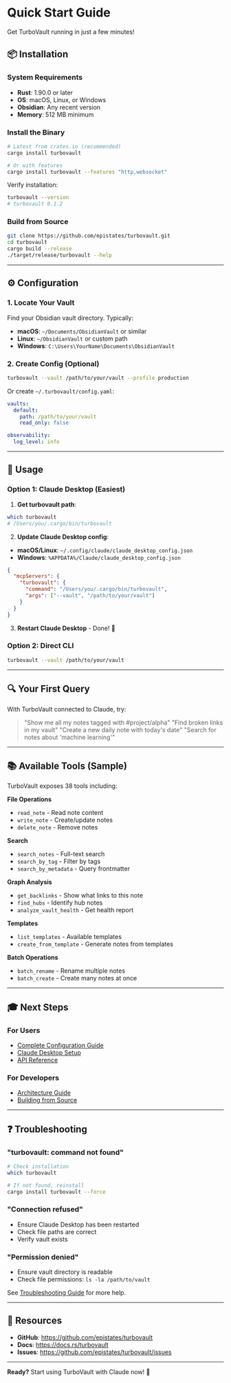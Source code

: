 # Quick Start Guide

Get TurboVault running in just a few minutes!

## 📦 Installation

### System Requirements

- **Rust**: 1.90.0 or later
- **OS**: macOS, Linux, or Windows
- **Obsidian**: Any recent version
- **Memory**: 512 MB minimum

### Install the Binary

```bash
# Latest from crates.io (recommended)
cargo install turbovault

# Or with features
cargo install turbovault --features "http,websocket"
```

Verify installation:
```bash
turbovault --version
# turbovault 0.1.2
```

### Build from Source

```bash
git clone https://github.com/epistates/turbovault.git
cd turbovault
cargo build --release
./target/release/turbovault --help
```

---

## ⚙️ Configuration

### 1. Locate Your Vault

Find your Obsidian vault directory. Typically:
- **macOS**: `~/Documents/ObsidianVault` or similar
- **Linux**: `~/ObsidianVault` or custom path
- **Windows**: `C:\Users\YourName\Documents\ObsidianVault`

### 2. Create Config (Optional)

```bash
turbovault --vault /path/to/your/vault --profile production
```

Or create `~/.turbovault/config.yaml`:

```yaml
vaults:
  default:
    path: /path/to/your/vault
    read_only: false

observability:
  log_level: info
```

---

## 🚀 Usage

### Option 1: Claude Desktop (Easiest)

1. **Get turbovault path**:
```bash
which turbovault
# /Users/you/.cargo/bin/turbovault
```

2. **Update Claude Desktop config**:
- **macOS/Linux**: `~/.config/claude/claude_desktop_config.json`
- **Windows**: `%APPDATA%/Claude/claude_desktop_config.json`

```json
{
  "mcpServers": {
    "turbovault": {
      "command": "/Users/you/.cargo/bin/turbovault",
      "args": ["--vault", "/path/to/your/vault"]
    }
  }
}
```

3. **Restart Claude Desktop** - Done! 🎉

### Option 2: Direct CLI

```bash
turbovault --vault /path/to/your/vault
```

---

## 🔍 Your First Query

With TurboVault connected to Claude, try:

> "Show me all my notes tagged with #project/alpha"
> "Find broken links in my vault"
> "Create a new daily note with today's date"
> "Search for notes about 'machine learning'"

---

## 📚 Available Tools (Sample)

TurboVault exposes 38 tools including:

**File Operations**
- `read_note` - Read note content
- `write_note` - Create/update notes
- `delete_note` - Remove notes

**Search**
- `search_notes` - Full-text search
- `search_by_tag` - Filter by tags
- `search_by_metadata` - Query frontmatter

**Graph Analysis**
- `get_backlinks` - Show what links to this note
- `find_hubs` - Identify hub notes
- `analyze_vault_health` - Get health report

**Templates**
- `list_templates` - Available templates
- `create_from_template` - Generate notes from templates

**Batch Operations**
- `batch_rename` - Rename multiple notes
- `batch_create` - Create many notes at once

---

## 🎓 Next Steps

### For Users
- [Complete Configuration Guide](../configuration/index.md)
- [Claude Desktop Setup](../deployment/claude-desktop.md)
- [API Reference](../api-reference/index.md)

### For Developers
- [Architecture Guide](../development/architecture.md)
- [Building from Source](../development/building.md)

---

## ❓ Troubleshooting

### "turbovault: command not found"
```bash
# Check installation
which turbovault

# If not found, reinstall
cargo install turbovault --force
```

### "Connection refused"
- Ensure Claude Desktop has been restarted
- Check file paths are correct
- Verify vault exists

### "Permission denied"
- Ensure vault directory is readable
- Check file permissions: `ls -la /path/to/vault`

See [Troubleshooting Guide](../troubleshooting/index.md) for more help.

---

## 🔗 Resources

- **GitHub**: https://github.com/epistates/turbovault
- **Docs**: https://docs.rs/turbovault
- **Issues**: https://github.com/epistates/turbovault/issues

---

**Ready?** Start using TurboVault with Claude now! 🚀
